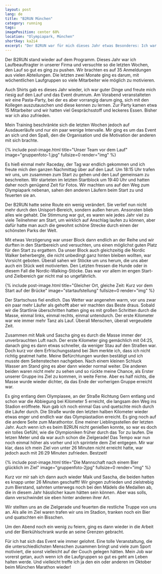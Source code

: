 ```yaml
---
layout: post
lang: de
title: "B2RUN München"
category: running
tags: 
imagePosition: center 60%
location: "Olympiapark, München"
shortkey: ka2i4
excerpt: "Der B2RUN war für mich dieses Jahr etwas Besonderes: Ich war der Laufbeauftragte der Firma und somit für die Organisation des Events für uns zuständig."
---
```

Der B2RUN stand wieder auf dem Programm. Dieses Jahr war ich Laufbeauftragter in unserer Firma und versuchte so die letzten Wochen, den Lauf so gut es ging zu pushen. Wir brachten es auf 35 Anmeldungen aus vielen Abteilungen. Die letzten zwei Monate ging es darum, mit wöchentlichen Laufgruppen so viele Mitarbeiter wie möglich zu motivieren.

Auch Shirts gab es dieses Jahr wieder, ich war guter Dinge und freute mich riesig auf den Lauf und das Event drumrum. Am Vorabend veranstalteten wir eine Pasta-Party, bei der es aber vorrangig darum ging, sich mit den Kollegen auszutauschen und diese kennen zu lernen. Zur Party kamen etwa 15 Mitarbeiter und wir hatten viel Gesprächsstoff und leckeres Essen. Bisher war ich also zufrieden.

Mein Training beschränkte sich die letzten Wochen jedoch auf Ausdauerläufe und nur ein paar wenige Intervalle. Mir ging es um das Event an sich und den Spaß, den die Organisation und die Motivation der anderen mit sich brachte.

{% include post-image.html title="Unser Team vor dem Lauf" image="gruppenfoto-1.jpg" fullsize=0 render="img" %}

Es hieß einmal mehr Raceday, der Tag war endlich gekommen und ich freute mich den ganzen Nachmittag über auf den Lauf. Um 18:15 Uhr trafen wir uns, um zusammen zum Start zu gehen und den Lauf gemeinsam zu beschreiten. Wir starteten im letzten Startblock um 19:40 Uhr und hatten daher noch genügend Zeit für Fotos. Wir machten uns auf den Weg zum Olympiapark nebenan, sahen den anderen Läufern beim Start zu und feuerten sie an.

Der B2RUN hatte seine Route ein wenig verändert. Sie verlief nun nicht mehr durch den Unisport-Bereich, sondern außen herum. Ansonsten blieb alles wie gehabt. Die Stimmung war gut, es waren wie jedes Jahr viel zu viele Teilnehmer am Start, um wirklich auf Anschlag laufen zu können, aber dafür hatte man auch die gewohnt schöne Strecke durch einen der schönsten Parks der Welt.

Mit etwas Verzögerung war unser Block dann endlich an der Reihe und wir durften in den Startbereich und versuchten, uns einen möglichst guten Platz für den Start zu ergattern. Da unser Block auch gleichzeitig die Nordic Walker beherbergte, die nicht unbedingt ganz hinten bleiben wollten, war Vorsicht geboten. Überall sahen wir Stöcke um uns herum, die uns aber auch ein Stück weit motivierten. Den Letzten fressen die Hunde oder in diesem Fall die Nordic-Walking-Stöcke. Das war vor allem im engen Start- und Zielbereich gar nicht mal so ungefährlich.

{% include post-image.html title="Gleicher Ort, gleiche Zeit: Kurz vor dem Start auf der Brücke" image="startaufstellung" fullsize=0 render="img" %}

Der Startschuss fiel endlich. Das Wetter war angenehm warm, vor uns zwar ein paar mehr Läufer als gehofft aber wir machten das Beste draus. Sobald wir die Startlinie überschritten hatten ging es mit großen Schritten durch die Masse, einmal links, einmal rechts, einmal untendurch. Der erste Kilometer war wie immer mehr Tanz als Lauf. Überall Menschen, überall vergeudete Zeit.

Zusammen mit Maik und Sascha ging es durch die Masse immer der unverbrauchten Luft nach. Der erste Kilometer ging gemächlich mit 04:25, danach ging es dann etwas schneller, da weniger Stau auf den Straßen war. Doch kurz vor dem Erfrischungsstand bei 3km merkte ich, dass ich nicht richtig geatmet hatte. Meine Befürchtungen wurden bestätigt und ich musste dem Seitenstechen nachgeben. Nach einem kleinen Schluck Wasser am Stand ging es aber dann wieder normal weiter. Die anderen beiden waren nicht mehr zu sehen und so rückte meine Chance, als Erster unserer Gruppe ins Ziel zu kommen, in weite Ferne. Aber es half nichts, die Masse wurde wieder dichter, da das Ende der vorherigen Gruppe erreicht war.

Es ging entlang dem Olympiasee, an der Straße Richtung Gern entlang und schon war die Abbiegung bei Kilometer 5 erreicht, die langsam den Weg ins Stadion eröffnete. Nun gab ich noch einmal Gas und quetschte mich durch die Läufer durch. Die Straße wurde den letzten halben Kilometer wieder etwas enger und endlich war das Olympiastadion erreicht. Es ging noch auf die andere Seite zum Marathontor. Eine meiner Lieblingsstellen der letzten Jahr. Auch wenn ich es beim B2RUN nicht genießen konnte, so war es doch ein tolles Gefühl, wie die Olympioniken früher durch das Tor zu laufen. Die letzen Meter und da war auch schon die Zielgerade! Das Tempo war nun noch einmal höher als vorher und ich sprintete dem Ziel entgegen. Mir war klar, dass ich mein Ziel von unter 26 Minuten nicht erreicht hatte, war jedoch auch mit 26:29 Minuten zufrieden. Bestzeit!

{% include post-image.html title="Die Mannschaft nach einem Bier glücklich im Ziel" image="gruppenfoto-2jpg" fullsize=0 render="img" %}

Kurz vor mir sah ich dann auch wieder Maik und Sascha, die beiden hatten es knapp unter 26 Minuten geschafft! Wir gingen zufrieden und zielstrebig zum Bierstand, sahnten unterwegs noch bei den Mädels die Medaillen ab, die in diesem Jahr hässlicher kaum hätten sein können. Aber was solls, dann verschwindet sie eben hinter anderen ihrer Art.

Wir stellten uns an die Zielgerade und feuerten die restliche Truppe von uns an. Als alle im Ziel waren trafen wir uns im Stadion, tranken noch ein Bier und quatschten ein Bisschen.

Um den Abend noch ein wenig zu feiern, ging es dann wieder in die Arbeit und der Bierkühlschrank wurde an seine Grenzen gebracht.

Für ich hat sich das Event wie immer gelohnt. Eine tolle Veranstaltung, die die unterschiedlichsten Menschen zusammen bringt und viele zum Sport motiviert, die sonst vielleicht auf der Couch gelegen hätten. Mein Job war vorerst getan, auch wenn ich die Laufgruppen so gut es geht am Leben halten werde. Und vielleicht treffe ich ja den ein oder anderen im Oktober beim München Marathon wieder!


